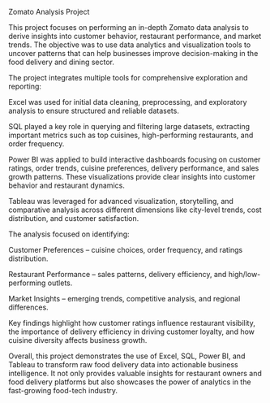 Zomato Analysis Project

This project focuses on performing an in-depth Zomato data analysis to derive insights into customer behavior, restaurant performance, and market trends. The objective was to use data analytics and visualization tools to uncover patterns that can help businesses improve decision-making in the food delivery and dining sector.

The project integrates multiple tools for comprehensive exploration and reporting:

Excel was used for initial data cleaning, preprocessing, and exploratory analysis to ensure structured and reliable datasets.

SQL played a key role in querying and filtering large datasets, extracting important metrics such as top cuisines, high-performing restaurants, and order frequency.

Power BI was applied to build interactive dashboards focusing on customer ratings, order trends, cuisine preferences, delivery performance, and sales growth patterns. These visualizations provide clear insights into customer behavior and restaurant dynamics.

Tableau was leveraged for advanced visualization, storytelling, and comparative analysis across different dimensions like city-level trends, cost distribution, and customer satisfaction.

The analysis focused on identifying:

Customer Preferences – cuisine choices, order frequency, and ratings distribution.

Restaurant Performance – sales patterns, delivery efficiency, and high/low-performing outlets.

Market Insights – emerging trends, competitive analysis, and regional differences.

Key findings highlight how customer ratings influence restaurant visibility, the importance of delivery efficiency in driving customer loyalty, and how cuisine diversity affects business growth.

Overall, this project demonstrates the use of Excel, SQL, Power BI, and Tableau to transform raw food delivery data into actionable business intelligence. It not only provides valuable insights for restaurant owners and food delivery platforms but also showcases the power of analytics in the fast-growing food-tech industry.
